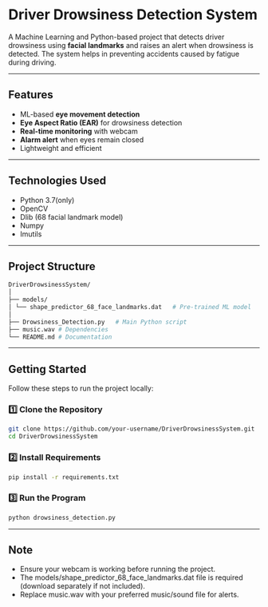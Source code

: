 # Driver Drowsiness Detection System  

A Machine Learning and Python-based project that detects driver drowsiness using **facial landmarks** and raises an alert when drowsiness is detected. The system helps in preventing accidents caused by fatigue during driving.  

---

## Features  
- ML-based **eye movement detection**  
- **Eye Aspect Ratio (EAR)** for drowsiness detection  
- **Real-time monitoring** with webcam  
- **Alarm alert** when eyes remain closed  
- Lightweight and efficient  

---

## Technologies Used  
- Python 3.7(only)  
- OpenCV  
- Dlib (68 facial landmark model)  
- Numpy  
- Imutils  

---

## Project Structure  

```bash
DriverDrowsinessSystem/
│
├── models/
│ └── shape_predictor_68_face_landmarks.dat   # Pre-trained ML model
│
├── Drowsiness_Detection.py   # Main Python script
├── music.wav # Dependencies
└── README.md # Documentation
```

---

## Getting Started


Follow these steps to run the project locally:

### 1️⃣ Clone the Repository

```bash
git clone https://github.com/your-username/DriverDrowsinessSystem.git
cd DriverDrowsinessSystem
```

### 2️⃣ Install Requirements

```bash
pip install -r requirements.txt
```

### 3️⃣ Run the Program

```bash
python drowsiness_detection.py
```

---

## Note

- Ensure your webcam is working before running the project.
- The models/shape_predictor_68_face_landmarks.dat file is required (download separately if not included).
- Replace music.wav with your preferred music/sound file for alerts.



